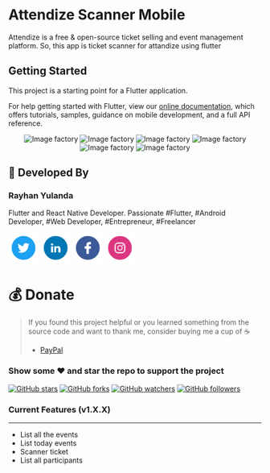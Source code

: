 # Attendize Scanner Mobile
Attendize is a free & open-source ticket selling and event management platform. So, this app is ticket scanner for attandize using flutter


## Getting Started

This project is a starting point for a Flutter application.

For help getting started with Flutter, view our
[online documentation](https://flutter.dev/docs), which offers tutorials,
samples, guidance on mobile development, and a full API reference.
<p align="center">
 <img src="https://raw.githubusercontent.com/rayhanyulanda/Attendize-Scanner-Mobile/1.jpg" alt="Image factory" width="200">
 <img src="https://raw.githubusercontent.com/rayhanyulanda/Attendize-Scanner-Mobile/2.jpg" alt="Image factory" width="200">
 <img src="https://raw.githubusercontent.com/rayhanyulanda/Attendize-Scanner-Mobile/3.jpg" alt="Image factory" width="200">
 <img src="https://raw.githubusercontent.com/rayhanyulanda/Attendize-Scanner-Mobile/4.jpg" alt="Image factory" width="200">
 <img src="https://raw.githubusercontent.com/rayhanyulanda/Attendize-Scanner-Mobile/5.jpg" alt="Image factory" width="200">
 <img src="https://raw.githubusercontent.com/rayhanyulanda/Attendize-Scanner-Mobile/6.jpg" alt="Image factory" width="200">
</p>

## 👨 Developed By

### Rayhan Yulanda

Flutter and React Native Developer. Passionate #Flutter, #Android Developer, #Web Developer, #Entrepreneur, #Freelancer

<a href="https://twitter.com/rayhanyulanda"><img src="https://github.com/aritraroy/social-icons/blob/master/twitter-icon.png?raw=true" width="60"></a>
<a href="https://linkedin.com/in/rayhan-yulanda"><img src="https://github.com/aritraroy/social-icons/blob/master/linkedin-icon.png?raw=true" width="60"></a>
<a href="https://facebook.com/rayhanyulanda"><img src="https://github.com/aritraroy/social-icons/blob/master/facebook-icon.png?raw=true" width="60"></a>
<a href="https://instagram.com/rayhanyulanda"><img src="https://github.com/aritraroy/social-icons/blob/master/instagram-icon.png?raw=true" width="60"></a>

# 💰 Donate

> If you found this project helpful or you learned something from the source code and want to thank me, consider buying me a cup of :coffee:
>
> - [PayPal](https://www.paypal.me/RayhanYulanda/)

### Show some :heart: and star the repo to support the project

[![GitHub stars](https://img.shields.io/github/stars/rayhanyulanda/Attendize-Scanner-Mobile.svg?style=social&label=Star)](https://github.com/rayhanyulanda/Attendize-Scanner-Mobile) [![GitHub forks](https://img.shields.io/github/forks/rayhanyulanda/Attendize-Scanner-Mobile.svg?style=social&label=Fork)](https://github.com/rayhanyulanda/Attendize-Scanner-Mobile) [![GitHub watchers](https://img.shields.io/github/watchers/rayhanyulanda/Attendize-Scanner-Mobile.svg?style=social&label=Watch)](https://github.com/rayhanyulanda/Attendize-Scanner-Mobile) [![GitHub followers](https://img.shields.io/github/followers/rayhanyulanda.svg?style=social&label=Follow)](https://github.com/rayhanyulanda/Attendize-Scanner-Mobile)

### Current Features (v1.X.X)
---
 - List all the events
 - List today events
 - Scanner ticket
 - List all participants
